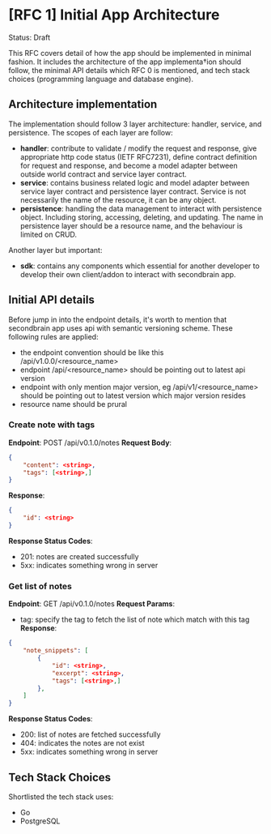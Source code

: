# [RFC 1] Initial App Architecture
Status: Draft

This RFC covers detail of how the app should be implemented in minimal fashion. It includes the architecture of the app implementa†ion should follow, the minimal API details which RFC 0 is mentioned, and tech stack choices (programming language and database engine).

## Architecture implementation
The implementation should follow 3 layer architecture: handler, service, and persistence. The scopes of each layer are follow:
- **handler**: contribute to validate / modify the request and response, give appropriate http code status (IETF RFC7231), define contract definition for request and response, and become a model adapter between outside world contract and service layer contract.
- **service**: contains business related logic and model adapter between service layer contract and persistence layer contract. Service is not necessarily the name of the resource, it can be any object.
- **persistence**: handling the data management to interact with persistence object. Including storing, accessing, deleting, and updating. The name in persistence layer should be a resource name, and the behaviour is limited on CRUD.

Another layer but important:
- **sdk**: contains any components which essential for another developer to develop their own client/addon to interact with secondbrain app.

## Initial API details
Before jump in into the endpoint details, it's worth to mention that secondbrain app uses api with semantic versioning scheme. These following rules are applied:
- the endpoint convention should be like this /api/v1.0.0/<resource_name>
- endpoint /api/<resource_name> should be pointing out to latest api version
- endpoint with only mention major version, eg /api/v1/<resource_name> should be pointing out to latest version which major version resides
- resource name should be prural

### Create note with tags

**Endpoint**: POST /api/v0.1.0/notes
**Request Body**:
```json
{
    "content": <string>,
    "tags": [<string>,]
}
```
**Response**:
```json
{
    "id": <string>
}
```

**Response Status Codes**:
- 201: notes are created successfully
- 5xx: indicates something wrong in server

### Get list of notes

**Endpoint**: GET /api/v0.1.0/notes
**Request Params**:
- tag: specify the tag to fetch the list of note which match with this tag
**Response**:
```json
{
    "note_snippets": [
        {
            "id": <string>,
            "excerpt": <string>,
            "tags": [<string>,]
        },
    ]
}
```

**Response Status Codes**:
- 200: list of notes are fetched successfully
- 404: indicates the notes are not exist
- 5xx: indicates something wrong in server

## Tech Stack Choices

Shortlisted the tech stack uses:
- Go
- PostgreSQL
